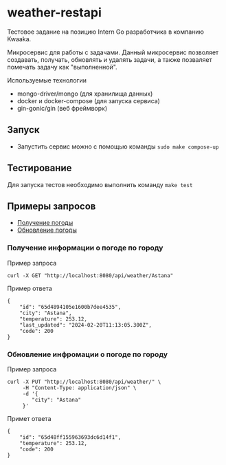 # weather-restapi

Тестовое задание на позицию Intern Go разработчика в компанию Kwaaka.

Микросервис для работы с задачами. Данный микросервис позволяет создавать, получать, обновлять и удалять задачи, а также позваляет помечать задачу как "выполненной".


Используемые технологии

- mongo-driver/mongo (для хранилища данных)
- docker и docker-compose (для запуска сервиса)
- gin-gonic/gin (веб фреймворк)

## Запуск

- Запустить сервис можно с помощью команды `sudo make compose-up`



## Тестирование

Для запуска тестов необходимо выполнить команду `make test`


## Примеры запросов

- [Получение погоды](#get-weather)
- [Обновление погоды](#update-weather)


### Получение информации о погоде по городу <a name="get-weather"></a>

Пример запроса

```
curl -X GET "http://localhost:8080/api/weather/Astana"

```

Пример ответа

```
{
    "id": "65d4894105e1600b7dee4535",
    "city": "Astana",
    "temperature": 253.12,
    "last_updated": "2024-02-20T11:13:05.300Z",
    "code": 200
}

```


### Обновление инфромации о погоде по городу <a name="update-weather"></a>

Пример запроса

```
curl -X PUT "http://localhost:8080/api/weather/" \
     -H "Content-Type: application/json" \
     -d '{
        "city": "Astana"
     }'

```

Примет ответа

```
{
    "id": "65d48ff155963693dc6d14f1",
    "temperature": 253.12,
    "code": 200
}
```
